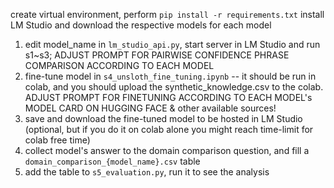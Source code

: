 create virtual environment, perform `pip install -r requirements.txt`
install LM Studio and download the respective models
for each model
1. edit model_name in `lm_studio_api.py`, start server in LM Studio and run s1~s3; ADJUST PROMPT FOR PAIRWISE CONFIDENCE PHRASE COMPARISON ACCORDING TO EACH MODEL
2. fine-tune model in `s4_unsloth_fine_tuning.ipynb` -- it should be run in colab, and you should upload the synthetic_knowledge.csv to the colab. ADJUST PROMPT FOR FINETUNING ACCORDING TO EACH MODEL's MODEL CARD ON HUGGING FACE & other available sources!
3. save and download the fine-tuned model to be hosted in LM Studio (optional, but if you do it on colab alone you might reach time-limit for colab free time) 
4. collect model's answer to the domain comparison question, and fill a `domain_comparison_{model_name}.csv` table
5. add the table to `s5_evaluation.py`, run it to see the analysis